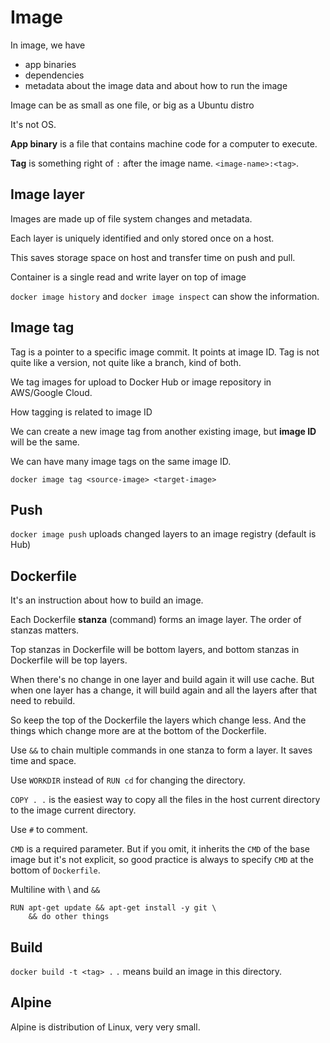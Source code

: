# Image

In image, we have 
- app binaries
- dependencies
- metadata about the image data and about how to run the image

Image can be as small as one file, or big as a Ubuntu distro

It's not OS.

**App binary** is a file that contains machine code for a computer to execute.

**Tag** is something right of `:` after the image name. `<image-name>:<tag>`.

## Image layer

Images are made up of file system changes and metadata.

Each layer is uniquely identified and only stored once on a host.

This saves storage space on host and transfer time on push and pull.

Container is a single read and write layer on top of image

`docker image history` and `docker image inspect` can show the information.

## Image tag

Tag is a pointer to a specific image commit. It points at image ID. Tag is not quite like a version, not quite like a branch, kind of both.

We tag images for upload to Docker Hub or image repository in AWS/Google Cloud.

How tagging is related to image ID

We can create a new image tag from another existing image, but **image ID** will be the same.

We can have many image tags on the same image ID.

`docker image tag <source-image> <target-image>`

## Push

`docker image push` uploads changed layers to an image registry (default is Hub)

## Dockerfile

It's an instruction about how to build an image.

Each Dockerfile **stanza** (command) forms an image layer. The order of stanzas matters.

Top stanzas in Dockerfile will be bottom layers, and bottom stanzas in Dockerfile will be top layers.

When there's no change in one layer and build again it will use cache. But when one layer has a change, it will build
again and all the layers after that need to rebuild.

So keep the top of the Dockerfile the layers which change less. And the things which change more are at the bottom of 
the Dockerfile.

Use `&&` to chain multiple commands in one stanza to form a layer. It saves time and space.

Use `WORKDIR` instead of `RUN cd` for changing the directory.

`COPY . .` is the easiest way to copy all the files in the host current directory to the image current directory.

Use `#` to comment.

`CMD` is a required parameter. But if you omit, it inherits the `CMD` of the base image but it's not explicit, so good
practice is always to specify `CMD` at the bottom of `Dockerfile`.

Multiline with \ and `&&`

```
RUN apt-get update && apt-get install -y git \
    && do other things
```

## Build

`docker build -t <tag> .` `.` means build an image in this directory.

## Alpine

Alpine is distribution of Linux, very very small.
